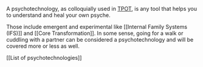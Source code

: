 A psychotechnology, as colloquially used in [TPOT](https://knowyourmeme.com/memes/subcultures/tpot-postrat), is any tool that helps you to understand and heal your own psyche. 

Those include emergent and experimental like [[Internal Family Systems (IFS)]] and [[Core Transformation]]. In some sense, going for a walk or cuddling with a partner can be considered a psychotechnology and will be covered more or less as well.

[[List of psychotechnologies]]